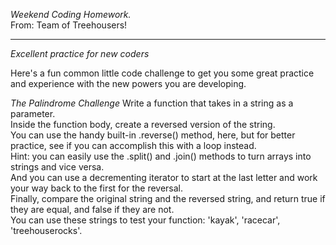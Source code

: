 *Weekend Coding Homework.*  
From: Team of Treehousers! 
___________________________________________________________________________________

*Excellent practice for new coders*

Here's a fun common little code challenge to get you some great practice and experience with the new powers you are developing.

*The Palindrome Challenge* 
Write a function that takes in a string as a parameter.  
Inside the function body, create a reversed version of the string.  
You can use the handy built-in .reverse() method, here, but for better practice, see if you can accomplish this with a loop instead.  
Hint: you can easily use the .split() and .join() methods to turn arrays into strings and vice versa.  
And you can use a decrementing iterator to start at the last letter and work your way back to the first for the reversal.  
Finally, compare the original string and the reversed string, and return true if they are equal, and false if they are not.  
You can use these strings to test your function: 'kayak', 'racecar', 'treehouserocks'.